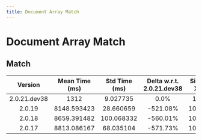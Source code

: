 ```yaml
---
title: Document Array Match
---
```

# Document Array Match

## Match

| Version | Mean Time (ms) | Std Time (ms) | Delta w.r.t. 2.0.21.dev38 | Size X | Size Y | Dam X | Dam Y | Emb Size | Use Scipy | Metric | Top K | Iterations |
| :---: | :---: | :---: | :---: | :---: | :---: | :---: | :---: | :---: | :---: | :---: | :---: | :---: |
| 2.0.21.dev38 | 1312 | 9.027735 | 0.0% | 10 | 100000 | False | False | 256 | False | euclidean | 3 | 5 |
| 2.0.19 | 8148.593423 | 28.660659 | -521.08% | 1000 | 100000 | True | False | 256 | False | euclidean | 100 | 5 |
| 2.0.18 | 8659.391482 | 100.068332 | -560.01% | 1000 | 100000 | True | False | 256 | False | euclidean | 100 | 5 |
| 2.0.17 | 8813.086167 | 68.035104 | -571.73% | 1000 | 100000 | True | False | 256 | False | euclidean | 100 | 5 |
